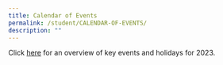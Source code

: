 ```yaml
---
title: Calendar of Events
permalink: /student/CALENDAR-OF-EVENTS/
description: ""
---
```

Click [here](/files/Student/Calendar%20of%20Events/bvps%202023_term%202%20update%20key%20events%20and%20holidays.pdf) for an overview of key events and holidays for 2023.